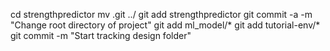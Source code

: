 cd strengthpredictor
mv .git ../
git add strengthpredictor
git commit -a -m "Change root directory of project"
git add ml_model/*
git add tutorial-env/*
git commit -m "Start tracking design folder"